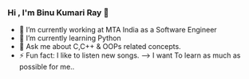 ### Hi , I'm Binu Kumari Ray 👋

- 🔭 I’m currently working at MTA India as a Software Engineer
- 🌱 I’m currently learning Python
- 💬 Ask me about C,C++ & OOPs related concepts.
- ⚡ Fun fact: I like to listen new songs.
--> I want To learn as much as possible for me..
